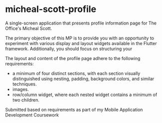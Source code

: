 # micheal-scott-profile

A single-screen application that presents profile information page for The Office's Micheal Scott.

The primary objective of this MP is to provide you with an opportunity to experiment with various display and layout widgets available in the Flutter framework. Additionally, you should focus on structuring your 

The layout and content of the profile page adhere to the following requirements:
- a minimum of four distinct sections, with each section visually distinguished using nesting, padding, background colors, and similar techniques.
- images.
- row/column widget, where each nested widget contains a minimum of two children.

Submitted based on requirements as part of my Mobile Application Development Coursework
